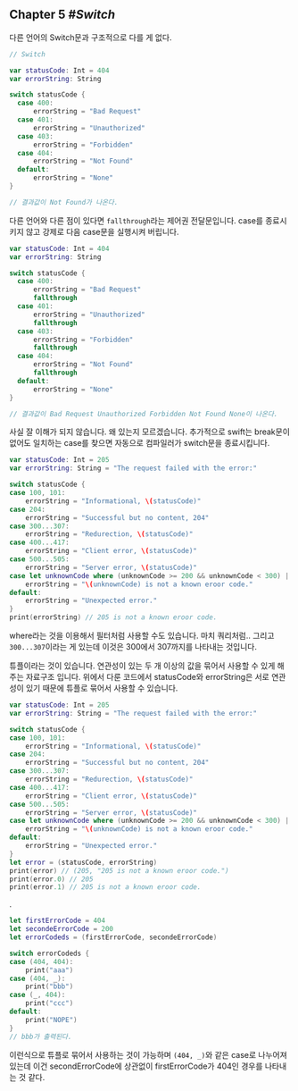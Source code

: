 ## Chapter 5 *#Switch*

다른 언어의 Switch문과 구조적으로 다를 게 없다.

```swift
// Switch

var statusCode: Int = 404
var errorString: String

switch statusCode {
  case 400:
  	  errorString = "Bad Request"
  case 401:
  	  errorString = "Unauthorized"
  case 403:
  	  errorString = "Forbidden"
  case 404:
  	  errorString = "Not Found"
  default:
  	  errorString = "None"
}

// 결과값이 Not Found가 나온다.
```

다른 언어와 다른 점이 있다면 `fallthrough`라는 제어권 전달문입니다. case를 종료시키지 않고 강제로 다음 case문을 실행시켜 버립니다. 



```swift
var statusCode: Int = 404
var errorString: String

switch statusCode {
  case 400:
  	  errorString = "Bad Request"
  	  fallthrough
  case 401:
  	  errorString = "Unauthorized"
  	  fallthrough
  case 403:
  	  errorString = "Forbidden"
  	  fallthrough
  case 404:
  	  errorString = "Not Found"
  	  fallthrough
  default:
  	  errorString = "None"
}

// 결과값이 Bad Request Unauthorized Forbidden Not Found None이 나온다.
```

사실 잘 이해가 되지 않습니다. 왜 있는지 모르겠습니다. 추가적으로 swift는 break문이 없어도 일치하는 case를 찾으면 자동으로 컴파일러가 switch문을 종료시킵니다. 



```swift
var statusCode: Int = 205
var errorString: String = "The request failed with the error:"

switch statusCode {
case 100, 101:
    errorString = "Informational, \(statusCode)"
case 204:
    errorString = "Successful but no content, 204"
case 300...307:
    errorString = "Redurection, \(statusCode)"
case 400...417:
    errorString = "Client error, \(statusCode)"
case 500...505:
    errorString = "Server error, \(statusCode)"
case let unknownCode where (unknownCode >= 200 && unknownCode < 300) || unknownCode > 505:
    errorString = "\(unknownCode) is not a known eroor code."
default:
    errorString = "Unexpected error."
}
print(errorString) // 205 is not a known eroor code.
```

where라는 것을 이용해서 필터처럼 사용할 수도 있습니다. 마치 쿼리처럼..  그리고 `300...307`이라는 게 있는데 이것은 300에서 307까지를 나타내는 것입니다.



튜플이라는 것이 있습니다. 연관성이 있는 두 개 이상의 값을 묶어서 사용할 수 있게 해주는 자료구조 입니다. 위에서 다룬 코드에서 statusCode와 errorString은 서로 연관성이 있기 때문에 튜플로 묶어서 사용할 수 있습니다.

```swift
var statusCode: Int = 205
var errorString: String = "The request failed with the error:"

switch statusCode {
case 100, 101:
    errorString = "Informational, \(statusCode)"
case 204:
    errorString = "Successful but no content, 204"
case 300...307:
    errorString = "Redurection, \(statusCode)"
case 400...417:
    errorString = "Client error, \(statusCode)"
case 500...505:
    errorString = "Server error, \(statusCode)"
case let unknownCode where (unknownCode >= 200 && unknownCode < 300) || unknownCode > 505:
    errorString = "\(unknownCode) is not a known eroor code."
default:
    errorString = "Unexpected error."
}
let error = (statusCode, errorString)
print(error) // (205, "205 is not a known eroor code.")
print(error.0) // 205
print(error.1) // 205 is not a known eroor code.
```

.

```swift
let firstErrorCode = 404
let secondeErrorCode = 200
let errorCodeds = (firstErrorCode, secondeErrorCode)

switch errorCodeds {
case (404, 404):
    print("aaa")
case (404, _):
    print("bbb")
case (_, 404):
    print("ccc")
default:
    print("NOPE")
}
// bbb가 출력된다.
```

이런식으로 튜플로 묶어서 사용하는 것이 가능하며 `(404, _)`와 같은 case로 나누어져 있는데 이건 secondErrorCode에 상관없이 firstErrorCode가 404인 경우를 나타내는 것 같다. 



#### 